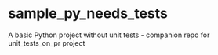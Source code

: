 # sample_py_needs_tests
A basic Python project without unit tests - companion repo for unit_tests_on_pr project
